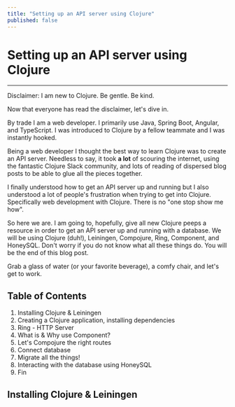 ```yaml
---
title: "Setting up an API server using Clojure"
published: false
---
```


# Setting up an API server using Clojure
---

Disclaimer: I am new to Clojure. Be gentle. Be kind.

Now that everyone has read the disclaimer, let's dive in. 

By trade I am a web developer. I primarily use Java, Spring Boot, Angular, and TypeScript. I was introduced to Clojure by a fellow teammate and I was instantly hooked. 

Being a web developer I thought the best way to learn Clojure was to create an API server. Needless to say, it took **a lot** of scouring the internet, using the fantastic Clojure Slack community, and lots of reading of dispersed blog posts to be able to glue all the pieces together. 

I finally understood how to get an API server up and running but I also understood a lot of people's frustration when trying to get into Clojure. Specifically web development with Clojure. There is no "one stop show me how". 

So here we are. I am going to, hopefully, give all new Clojure peeps a resource in order to get an API server up and running with a database. We will be using Clojure (duh!), Leiningen, Compojure, Ring, Component, and HoneySQL. Don't worry if you do not know what all these things do. You will be the end of this blog post. 

Grab a glass of water (or your favorite beverage), a comfy chair, and let's get to work. 

## Table of Contents
1. Installing Clojure & Leiningen
2. Creating a Clojure application, installing dependencies
3. Ring - HTTP Server
4. What is & Why use Component?
5. Let's Compojure the right routes
6. Connect database
7. Migrate all the things!
8. Interacting with the database using HoneySQL
9. Fin

## Installing Clojure & Leiningen 
